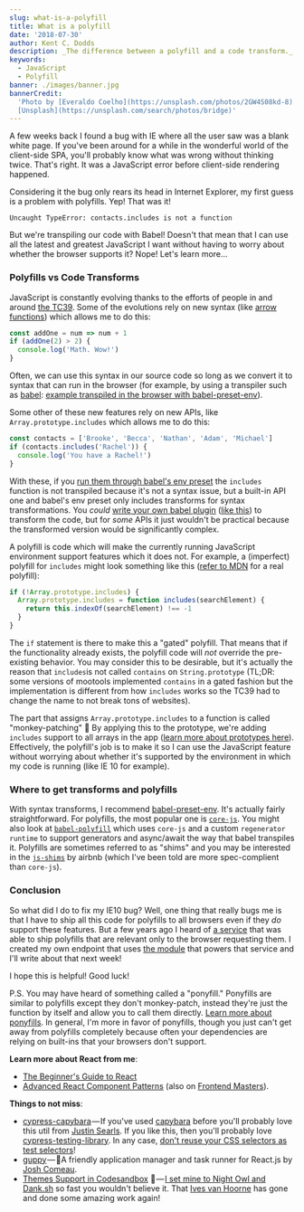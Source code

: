 ```yaml
---
slug: what-is-a-polyfill
title: What is a polyfill
date: '2018-07-30'
author: Kent C. Dodds
description: _The difference between a polyfill and a code transform._
keywords:
  - JavaScript
  - Polyfill
banner: ./images/banner.jpg
bannerCredit:
  'Photo by [Everaldo Coelho](https://unsplash.com/photos/2GW4S08kd-8) on
  [Unsplash](https://unsplash.com/search/photos/bridge)'
---
```


A few weeks back I found a bug with IE where all the user saw was a blank white
page. If you've been around for a while in the wonderful world of the
client-side SPA, you'll probably know what was wrong without thinking twice.
That's right. It was a JavaScript error before client-side rendering happened.

Considering it the bug only rears its head in Internet Explorer, my first guess
is a problem with polyfills. Yep! That was it!

```
Uncaught TypeError: contacts.includes is not a function
```

But we're transpiling our code with Babel! Doesn't that mean that I can use all
the latest and greatest JavaScript I want without having to worry about whether
the browser supports it? Nope! Let's learn more...

### Polyfills vs Code Transforms

JavaScript is constantly evolving thanks to the efforts of people in and around
[the TC39](https://github.com/tc39). Some of the evolutions rely on new syntax
(like
[arrow functions](https://developer.mozilla.org/en-US/docs/Web/JavaScript/Reference/Functions/Arrow_functions))
which allows me to do this:

```js
const addOne = num => num + 1
if (addOne(2) > 2) {
  console.log('Math. Wow!')
}
```

Often, we can use this syntax in our source code so long as we convert it to
syntax that can run in the browser (for example, by using a transpiler such as
[babel](https://babeljs.io/):
[example transpiled in the browser with babel-preset-env](http://babeljs.io/repl/#?babili=false&browsers=ie%2010&build=&builtIns=false&spec=false&loose=false&code_lz=MYewdgzgLgBAhgEwQeTAUxgXhmArgWywD4cCYBqGARgCgBLAMxgApEV1mAmAShhJ5gBvGjBihIIADZoAdJJABzZgHIAsnCgALGTADqIAO4BCZdxoBfGkA&debug=false&forceAllTransforms=false&shippedProposals=false&circleciRepo=&evaluate=true&fileSize=false&sourceType=module&lineWrap=true&presets=env&prettier=false&targets=&version=6.26.0&envVersion=1.6.2)).

Some other of these new features rely on new APIs, like
`Array.prototype.includes` which allows me to do this:

```js
const contacts = ['Brooke', 'Becca', 'Nathan', 'Adam', 'Michael']
if (contacts.includes('Rachel')) {
  console.log('You have a Rachel!')
}
```

With these, if you
[run them through babel's env preset](http://babeljs.io/repl/#?babili=false&browsers=ie%2010&build=&builtIns=false&spec=false&loose=false&code_lz=MYewdgzgLgBKZQIbChGBeGBtA5AIQCcQQBrAUxwBoZ8zhhEqaA5RKAC0TCZwEEATRAFseAWQCWwTmQA2OALoAocQDMYACnhIUEAHTiwwGQFd-ZCOpwAlZO1k4AlA5gBvRTDjgIIGWV0yQAHNLAE0QYxhOADcyGEQYGylZAEJHRQBfRSA&debug=false&forceAllTransforms=false&shippedProposals=false&circleciRepo=&evaluate=true&fileSize=false&sourceType=module&lineWrap=true&presets=env&prettier=false&targets=&version=6.26.0&envVersion=1.6.2)
the `includes` function is not transpiled because it's not a syntax issue, but a
built-in API one and babel's env preset only includes transforms for syntax
transformations. You _could_
[write your own babel plugin](https://kentcdodds.com/talks/#writing-custom-babel-and-eslint-plugins-with-asts)
([like this](https://astexplorer.net/#/gist/538b72e2af148a14d7c0f5824b431cd6/47a57f42697199d6cfa1d4b1027951ef170a980e))
to transform the code, but for _some_ APIs it just wouldn't be practical because
the transformed version would be significantly complex.

A polyfill is code which will make the currently running JavaScript environment
support features which it does not. For example, a (imperfect) polyfill for
`includes` might look something like this
([refer to MDN](https://developer.mozilla.org/en-US/docs/Web/JavaScript/Reference/Global_Objects/Array/includes)
for a real polyfill):

```js
if (!Array.prototype.includes) {
  Array.prototype.includes = function includes(searchElement) {
    return this.indexOf(searchElement) !== -1
  }
}
```

The `if` statement is there to make this a "gated" polyfill. That means that if
the functionality already exists, the polyfill code will _not_ override the
pre-existing behavior. You may consider this to be desirable, but it's actually
the reason that `includes`is not called `contains` on `String.prototype` (TL;DR:
some versions of mootools implemented `contains` in a gated fashion but the
implementation is different from how `includes` works so the TC39 had to change
the name to not break tons of websites).

The part that assigns `Array.prototype.includes` to a function is called
"monkey-patching" 🐒 By applying this to the prototype, we're adding `includes`
support to all arrays in the app
([learn more about prototypes here](https://github.com/getify/You-Dont-Know-JS/blob/f0d591b6502c080b92e18fc470432af8144db610/this%20%26%20object%20prototypes/ch5.md)).
Effectively, the polyfill's job is to make it so I can use the JavaScript
feature without worrying about whether it's supported by the environment in
which my code is running (like IE 10 for example).

### Where to get transforms and polyfills

With syntax transforms, I recommend
[babel-preset-env](https://babeljs.io/docs/en/next/babel-preset-env.html). It's
actually fairly straightforward. For polyfills, the most popular one is
[`core-js`](https://www.npmjs.com/package/core-js). You might also look at
[`babel-polyfill`](https://babeljs.io/docs/en/next/babel-polyfill.html) which
uses `core-js` and a custom `regenerator runtime` to support generators and
async/await the way that babel transpiles it. Polyfills are sometimes referred
to as "shims" and you may be interested in the
[`js-shims`](https://github.com/airbnb/js-shims) by airbnb (which I've been told
are more spec-complient than `core-js`).

### Conclusion

So what did I do to fix my IE10 bug? Well, one thing that really bugs me is that
I have to ship all this code for polyfills to all browsers even if they _do_
support these features. But a few years ago I heard of
[a service](https://polyfill.io/) that was able to ship polyfills that are
relevant only to the browser requesting them. I created my own endpoint that
uses [the module](https://github.com/Financial-Times/polyfill-service) that
powers that service and I'll write about that next week!

I hope this is helpful! Good luck!

P.S. You may have heard of something called a "ponyfill." Ponyfills are similar
to polyfills except they don't monkey-patch, instead they're just the function
by itself and allow you to call them directly.
[Learn more about ponyfills](https://github.com/sindresorhus/ponyfill). In
general, I'm more in favor of ponyfills, though you just can't get away from
polyfills completely because often your dependencies are relying on built-ins
that your browsers don't support.

**Learn more about React from me**:

- [The Beginner's Guide to React](http://kcd.im/beginner-react)
- [Advanced React Component Patterns](http://kcd.im/advanced-react) (also on
  [Frontend Masters](https://frontendmasters.com/courses/advanced-react-patterns/)).

**Things to not miss**:

- [cypress-capybara](https://github.com/testdouble/cypress-capybara) — If you've
  used [capybara](https://github.com/teamcapybara/capybara) before you'll
  probably love this util from [Justin Searls](https://twitter.com/searls). If
  you like this, then you'll probably love
  [cypress-testing-library](https://github.com/kentcdodds/cypress-testing-library).
  In any case,
  [don't reuse your CSS selectors as test selectors](https://blog.kentcdodds.com/making-your-ui-tests-resilient-to-change-d37a6ee37269)!
- [guppy](https://github.com/joshwcomeau/guppy) — 🐠A friendly application
  manager and task runner for React.js by
  [Josh Comeau](https://twitter.com/joshwcomeau).
- [Themes Support in Codesandbox](https://twitter.com/CompuIves/status/1018871036719325184)
  🤩 — [I set mine to Night Owl and Dank.sh](http://kcd.im/mft) so fast you
  wouldn't believe it. That [Ives van Hoorne](https://twitter.com/CompuIves) has
  gone and done some amazing work again!
